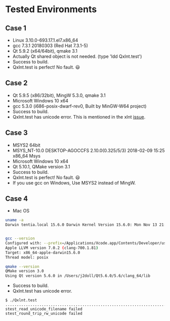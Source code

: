 # Tested Environments

## Case 1
- Linux 3.10.0-693.17.1.el7.x86_64
- gcc 7.3.1 20180303 (Red Hat 7.3.1-5)
- Qt 5.9.2 (x64/64bit), qmake 3.1 
- Actually Qt shared object is not needed. (type 'ldd Qxlnt.test')
- Success to build.
- Qxlnt.test is perfect! No fault. :smiley:

## Case 2
- Qt 5.9.5 (x86/32bit), MingW 5.3.0, qmake 3.1
- Microsoft Windows 10 x64
- gcc 5.3.0 (i686-posix-dwarf-rev0, Built by MinGW-W64 project)
- Success to build.
- Qxlnt.test has unicode error. This is mentioned in the xlnt [issue](https://github.com/tfussell/xlnt/issues/251).

## Case 3
- MSYS2 64bit  
- MSYS_NT-10.0 DESKTOP-AGOCCFS 2.10.0(0.325/5/3) 2018-02-09 15:25 x86_64 Msys
- Microsoft Windows 10 x64
- Qt 5.10.1, QMake version 3.1
- Success to build.
- Qxlnt.test is perfect! No fault. :smiley:
- If you use gcc on Windows, Use MSYS2 instead of MingW. 

## Case 4
- Mac OS
```sh
uname -a
Darwin tentia.local 15.6.0 Darwin Kernel Version 15.6.0: Mon Nov 13 21:58:35 PST 2017; root:xnu-3248.72.11~1/RELEASE_X86_64 x86_64


gcc --version
Configured with: --prefix=/Applications/Xcode.app/Contents/Developer/usr --with-gxx-include-dir=/usr/include/c++/4.2.1
Apple LLVM version 7.0.2 (clang-700.1.81)
Target: x86_64-apple-darwin15.6.0
Thread model: posix

qmake --version
QMake version 3.0
Using Qt version 5.6.0 in /Users/j2doll/Qt5.6.0/5.6/clang_64/lib
```
- Success to build.
- Qxlnt.test has unicode error. 
```
$ ./Qxlnt.test 
.....................................................................................................................................................*..........*.....................................................................................................
stest_read_unicode_filename failed
stest_round_trip_rw_unicode failed
```
